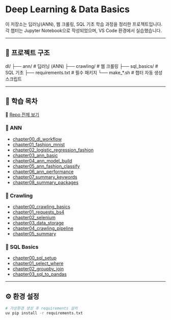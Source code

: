 # Deep Learning & Data Basics

이 저장소는 딥러닝(ANN), 웹 크롤링, SQL 기초 학습 과정을 정리한 프로젝트입니다.  
각 챕터는 Jupyter Notebook으로 작성되었으며, VS Code 환경에서 실습했습니다.

---

## 📂 프로젝트 구조

dl/
├── ann/ # 딥러닝 (ANN)
├── crawling/ # 웹 크롤링
├── sql_basics/ # SQL 기초
├── requirements.txt # 필수 패키지
└── make_*.sh # 챕터 자동 생성 스크립트



---

## 📑 학습 목차

🔗 [Repo 전체 보기](https://github.com/username/dl_project)

### 🔹 ANN
- [chapter00_dl_workflow](ann/chapter00_dl_workflow.ipynb)
- [chapter01_fashion_mnist](ann/chapter01_fashion_mnist.ipynb)
- [chapter02_logistic_regression_fashion](ann/chapter02_logistic_regression_fashion.ipynb)
- [chapter03_ann_basic](ann/chapter03_ann_basic.ipynb)
- [chapter04_ann_model_build](ann/chapter04_ann_model_build.ipynb)
- [chapter05_ann_fashion_classify](ann/chapter05_ann_fashion_classify.ipynb)
- [chapter06_ann_performance](ann/chapter06_ann_performance.ipynb)
- [chapter07_summary_keywords](ann/chapter07_summary_keywords.ipynb)
- [chapter08_summary_packages](ann/chapter08_summary_packages.ipynb)

### 🔹 Crawling
- [chapter00_crawling_basics](crawling/chapter00_crawling_basics.ipynb)
- [chapter01_requests_bs4](crawling/chapter01_requests_bs4.ipynb)
- [chapter02_selenium](crawling/chapter02_selenium.ipynb)
- [chapter03_data_storage](crawling/chapter03_data_storage.ipynb)
- [chapter04_crawling_pipeline](crawling/chapter04_crawling_pipeline.ipynb)
- [chapter05_summary](crawling/chapter05_summary.ipynb)

### 🔹 SQL Basics
- [chapter00_sql_setup](sql_basics/chapter00_sql_setup.ipynb)
- [chapter01_select_where](sql_basics/chapter01_select_where.ipynb)
- [chapter02_groupby_join](sql_basics/chapter02_groupby_join.ipynb)
- [chapter03_sql_to_pandas](sql_basics/chapter03_sql_to_pandas.ipynb)

---

## ⚙️ 환경 설정
```bash
# 가상환경 생성 후 requirements 설치
uv pip install -r requirements.txt

